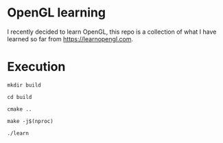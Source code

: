 # OpenGL learning
I recently decided to learn OpenGL, this repo is a collection of what I have learned so far from https://learnopengl.com.

# Execution

`mkdir build`

`cd build`

`cmake ..`

`make -j$(nproc)`

`./learn`
